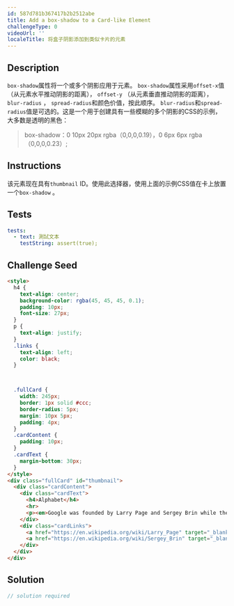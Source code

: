 ```yaml
---
id: 587d781b367417b2b2512abe
title: Add a box-shadow to a Card-like Element
challengeType: 0
videoUrl: ''
localeTitle: 将盒子阴影添加到类似卡片的元素
---
```


## Description
<section id="description"> <code>box-shadow</code>属性将一个或多个阴影应用于元素。 <code>box-shadow</code>属性采用<code>offset-x</code>值（从元素水平推动阴影的距离）， <code>offset-y</code> （从元素垂直推动阴影的距离）， <code>blur-radius</code> ， <code>spread-radius</code>和颜色价值，按此顺序。 <code>blur-radius</code>和<code>spread-radius</code>值是可选的。这是一个用于创建具有一些模糊的多个阴影的CSS的示例，大多数是透明的黑色： <blockquote> box-shadow：0 10px 20px rgba（0,0,0,0.19），0 6px 6px rgba（0,0,0,0.23）; </blockquote></section>

## Instructions
<section id="instructions">该元素现在具有<code>thumbnail</code> ID。使用此选择器，使用上面的示例CSS值在卡上放置一个<code>box-shadow</code> 。 </section>

## Tests
<section id='tests'>

```yml
tests:
  - text: 測試文本
    testString: assert(true);

```

</section>

## Challenge Seed
<section id='challengeSeed'>

<div id='html-seed'>

```html
<style>
  h4 {
    text-align: center;
    background-color: rgba(45, 45, 45, 0.1);
    padding: 10px;
    font-size: 27px;
  }
  p {
    text-align: justify;
  }
  .links {
    text-align: left;
    color: black;
  }



  .fullCard {
    width: 245px;
    border: 1px solid #ccc;
    border-radius: 5px;
    margin: 10px 5px;
    padding: 4px;
  }
  .cardContent {
    padding: 10px;
  }
  .cardText {
    margin-bottom: 30px;
  }
</style>
<div class="fullCard" id="thumbnail">
  <div class="cardContent">
    <div class="cardText">
      <h4>Alphabet</h4>
      <hr>
      <p><em>Google was founded by Larry Page and Sergey Brin while they were <u>Ph.D. students</u> at <strong>Stanford University</strong>.</em></p>
    </div>
    <div class="cardLinks">
      <a href="https://en.wikipedia.org/wiki/Larry_Page" target="_blank" class="links">Larry Page</a><br><br>
      <a href="https://en.wikipedia.org/wiki/Sergey_Brin" target="_blank" class="links">Sergey Brin</a>
    </div>
  </div>
</div>

```

</div>



</section>

## Solution
<section id='solution'>

```js
// solution required
```
</section>
